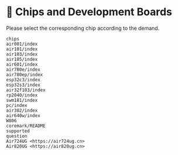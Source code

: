 # 🧮 Chips and Development Boards

Please select the corresponding chip according to the demand.

```{toctree}
chips
air001/index
air101/index
air103/index
air105/index
air601/index
air780e/index
air780ep/index
esp32c3/index
esp32s3/index
air32f103/index
rp2040/index
swm181/index
pc/index
air302/index
air640w/index
W806
coremark/README
supported
question
Air724UG <https://air724ug.cn>
Air820UG <https://air820ug.cn>
```
